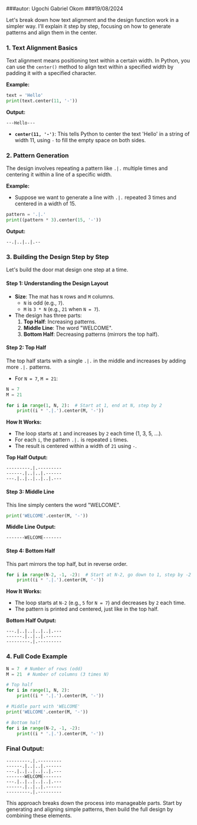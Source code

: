 ###autor: Ugochi Gabriel Okom
###19/08/2024

Let's break down how text alignment and the design function work in a simpler way. I'll explain it step by step, focusing on how to generate patterns and align them in the center.

### 1. **Text Alignment Basics**
Text alignment means positioning text within a certain width. In Python, you can use the `center()` method to align text within a specified width by padding it with a specified character.

**Example:**
```python
text = 'Hello'
print(text.center(11, '-'))
```
**Output:**
```
---Hello---
```

- **`center(11, '-')`**: This tells Python to center the text 'Hello' in a string of width 11, using `-` to fill the empty space on both sides.

### 2. **Pattern Generation**
The design involves repeating a pattern like `.|.` multiple times and centering it within a line of a specific width.

**Example:**
- Suppose we want to generate a line with `.|.` repeated 3 times and centered in a width of 15.

```python
pattern = '.|.'
print((pattern * 3).center(15, '-'))
```
**Output:**
```
--.|..|..|.--
```

### 3. **Building the Design Step by Step**
Let's build the door mat design one step at a time.

#### **Step 1: Understanding the Design Layout**
- **Size**: The mat has `N` rows and `M` columns.
  - `N` is odd (e.g., `7`).
  - `M` is `3 * N` (e.g., `21` when `N = 7`).
- The design has three parts:
  1. **Top Half**: Increasing patterns.
  2. **Middle Line**: The word "WELCOME".
  3. **Bottom Half**: Decreasing patterns (mirrors the top half).

#### **Step 2: Top Half**
The top half starts with a single `.|.` in the middle and increases by adding more `.|.` patterns.

- For `N = 7`, `M = 21`:
  
```python
N = 7
M = 21

for i in range(1, N, 2):  # Start at 1, end at N, step by 2
    print((i * '.|.').center(M, '-'))
```

**How It Works:**
- The loop starts at `1` and increases by `2` each time (1, 3, 5, ...).
- For each `i`, the pattern `.|.` is repeated `i` times.
- The result is centered within a width of `21` using `-`.

**Top Half Output:**
```
---------.|.---------
------.|..|..|.------
---.|..|..|..|..|.---
```

#### **Step 3: Middle Line**
This line simply centers the word "WELCOME".

```python
print('WELCOME'.center(M, '-'))
```

**Middle Line Output:**
```
-------WELCOME-------
```

#### **Step 4: Bottom Half**
This part mirrors the top half, but in reverse order.

```python
for i in range(N-2, -1, -2):  # Start at N-2, go down to 1, step by -2
    print((i * '.|.').center(M, '-'))
```

**How It Works:**
- The loop starts at `N-2` (e.g., `5` for `N = 7`) and decreases by `2` each time.
- The pattern is printed and centered, just like in the top half.

**Bottom Half Output:**
```
---.|..|..|..|..|.---
------.|..|..|.------
---------.|.---------
```

### 4. **Full Code Example**
```python
N = 7  # Number of rows (odd)
M = 21  # Number of columns (3 times N)

# Top half
for i in range(1, N, 2):
    print((i * '.|.').center(M, '-'))

# Middle part with 'WELCOME'
print('WELCOME'.center(M, '-'))

# Bottom half
for i in range(N-2, -1, -2):
    print((i * '.|.').center(M, '-'))
```

### Final Output:
```
---------.|.---------
------.|..|..|.------
---.|..|..|..|..|.---
-------WELCOME-------
---.|..|..|..|..|.---
------.|..|..|.------
---------.|.---------
```

This approach breaks down the process into manageable parts. Start by generating and aligning simple patterns, then build the full design by combining these elements.